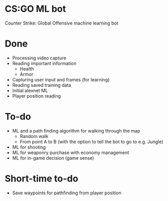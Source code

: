 # CS:GO ML bot
Counter Strike: Global Offensive machine learning bot

# Done
- Processing video capture
- Reading important information
  - Health
  - Armor
- Capturing user input and frames (for learning)
- Reading saved training data
- Initial alexnet ML
- Player position reading
# To-do
- ML and a path finding algorithm for walking through the map
  - Random walk
  - From point A to B (with the option to tell the bot to go to e.g. Jungle)
- ML for shooting
- ML for weaponry purchase with economy management
- ML for in-game decision (game sense)

# Short-time to-do
- Save waypoints for pathfinding from player position